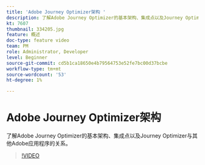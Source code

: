 ```yaml
---
title: 'Adobe Journey Optimizer架构 '
description: 了解Adobe Journey Optimizer的基本架构、集成点以及Journey Optimizer与其他Adobe应用程序的关系。
kt: 7607
thumbnail: 334205.jpg
feature: 概述
doc-type: feature video
team: PM
role: Administrator, Developer
level: Beginner
source-git-commit: cd5b1ca18650e4b79564753e52fe7bc00d37bcbe
workflow-type: tm+mt
source-wordcount: '53'
ht-degree: 1%

---
```



# Adobe Journey Optimizer架构

了解Adobe Journey Optimizer的基本架构、集成点以及Journey Optimizer与其他Adobe应用程序的关系。

>[!VIDEO](https://video.tv.adobe.com/v/333205?quality=12)

